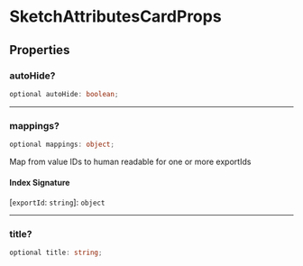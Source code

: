 # SketchAttributesCardProps

## Properties

### autoHide?

```ts
optional autoHide: boolean;
```

***

### mappings?

```ts
optional mappings: object;
```

Map from value IDs to human readable for one or more exportIds

#### Index Signature

 \[`exportId`: `string`\]: `object`

***

### title?

```ts
optional title: string;
```
